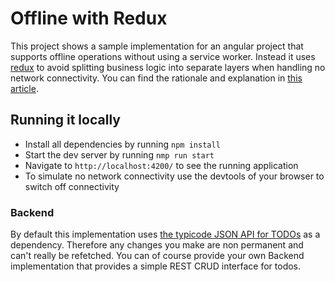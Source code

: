 # Offline with Redux

This project shows a sample implementation for an angular project that supports offline operations without
using a service worker. Instead it uses [redux]() to avoid splitting business logic into separate layers when handling no network connectivity. You can find the rationale and explanation in [this article]().


## Running it locally

- Install all dependencies by running `npm install`
- Start the dev server by running `nmp run start`
- Navigate to `http://localhost:4200/` to see the running application
- To simulate no network connectivity use the devtools of your browser to switch off connectivity


### Backend

By default this implementation uses [the typicode JSON API for TODOs](https://jsonplaceholder.typicode.com/) as a dependency. Therefore any changes you make are non permanent and can't really be refetched. You can of course provide your own Backend implementation that provides a simple REST CRUD interface for todos.